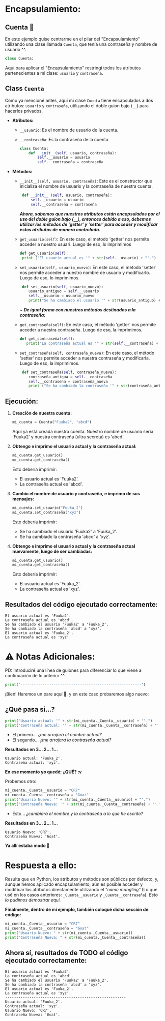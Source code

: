 # Encapsulamiento:

## Cuenta 📧
En este ejemplo quise centrarme en el pilar del "Encapsulamiento" utilizando una clase llamada `Cuenta`, que tenía una contraseña y nombre de usuario ^^.

``` python
class Cuenta: 
```
Aquí para aplicar el "Encapsulamiento" restringí todos los atributos pertenecientes a mi clase: `usuario` y `contraseña`.

## Class `Cuenta`
Como ya mencioné antes, aquí mi clase `Cuenta` tiene encapsulados a dos atributos: `usuario` y `contraseña`, utilizando el doble guion bajo (`__`) para hacerlos privados.

- **Atributos:**
  - `__usuario`: Es el nombre de usuario de la cuenta.
  - `__contraseña`: Es la contraseña de la cuenta.

    ```python
    class Cuenta:
        def __init__(self, usuario, contraseña):
            self.__usuario = usuario        
            self.__contraseña = contraseña  
    ```

- **Métodos:**
  - `__init__(self, usuario, contraseña)`: Este es el constructor que inicializa el nombre de usuario y la contraseña de nuestra cuenta.

     ``` python
      def __init__ (self, usuario, contraseña): 
          self.__usuario = usuario
          self.__contraseña = contraseña
      ```
     _**Ahora, sabemos que nuestros atributos están encapsulados por el uso del doble guion bajo (`__`), entonces debido a eso, debemos utilizar los métodos de 'getter' y 'setter' para acceder y modificar estos atributos de manera controlada.**_

  - `get_usuario(self)`: En este caso, el método 'getter' nos permite acceder a nuestro usuari. Luego de eso, lo imprimimos
       ``` python
      def get_usuario(self):
        print ("El usuario actual es '" + str(self.__usuario) + "'.")
     ```
  - `set_usuario(self, usuario_nuevo)`: En este caso, el método 'setter' nos permite acceder a nuestro nombre de usuario y modificarlo. Luego de eso, lo imprimimos.

    ``` python
     def set_usuario(self, usuario_nuevo):
        usuario_antiguo = self.__usuario
        self.__usuario = usuario_nuevo
        print("Se ha cambiado el usuario '" + str(usuario_antiguo) + "' a '" + str(self.__usuario) + "'.")
    ```
    _**~ De igual forma con nuestros métodos destinados a la contraseña:**_

  - `get_contraseña(self)`: En este caso, el método 'getter' nos permite acceder a nuestra contraseña. Luego de eso, la imprimimos.

     ``` python
     def get_contraseña(self):
        print("La contraseña actual es '" + str(self.__contraseña) + "'.")
      ```
  - `set_contraseña(self, contraseña_nueva)`: En este caso, el método 'setter' nos permite acceder a nuestra contraseña y modificarla. Luego de eso, la imprimimos.
    ``` python
     def set_contraseña(self, contraseña_nueva):
        contraseña_antigua = self.__contraseña
        self.__contraseña = contraseña_nueva
        print ("Se ha cambiado la contraseña '" + str(contraseña_antigua) + "' a '" + str(self.__contraseña) + "'.")
    ```
## Ejecución:

1. **Creación de nuestra cuenta:**

     ```python
    mi_cuenta = Cuenta("Fuuka2", "abcd")
    ```
    Aquí ya está creada nuestra cuenta. Nuestro nombre de usuario sería 'Fuuka2' y nuestra contraseña (ultra secreta) es 'abcd'.

2. **Obtengo e imprimo el usuario actual y la contraseña actual:**

     ```python
    mi_cuenta.get_usuario()
    mi_cuenta.get_contraseña()
    ```
    Esto debería imprimir:
    - El usuario actual es 'Fuuka2'.
    - La contraseña actual es 'abcd'.

3. **Cambio el nombre de usuario y contraseña, e imprimo de sus mensajes:**

     ```python
    mi_cuenta.set_usuario("Fuuka_2")
    mi_cuenta.set_contraseña("xyz")
    ```
    Esto debería imprimir:
    - Se ha cambiado el usuario 'Fuuka2' a 'Fuuka_2'.
    - Se ha cambiado la contraseña 'abcd' a 'xyz'.

 3. **Obtengo e imprimo el usuario actual y la contraseña actual nuevamente, luego de ser cambiadas:**

     ```python
    mi_cuenta.get_usuario()
    mi_cuenta.get_contraseña()
    ```
    Esto debería imprimir:
    - El usuario actual es 'Fuuka_2'.
    - La contraseña actual es 'xyz'.

## Resultados del código ejecutado correctamente:
  ```
  El usuario actual es 'Fuuka2'.
  La contraseña actual es 'abcd'.
  Se ha cambiado el usuario 'Fuuka2' a 'Fuuka_2'.
  Se ha cambiado la contraseña 'abcd' a 'xyz'.
  El usuario actual es 'Fuuka_2'.
  La contraseña actual es 'xyz'.
  ```
# ⚠️ Notas Adicionales:
PD: Introduciré una línea de guiones para diferenciar lo que viene a continuación de lo anterior ^^
``` python
print("-------------------------------------------------------")
```
¡Bien! Haremos un pare aquí 🛑, y en este caso probaremos algo nuevo:

## ¿Qué pasa si...?

  ```python
  print("Usuario actual: '" + str(mi_cuenta._Cuenta__usuario) + "'.")
  print("Contraseña actual: '" + str(mi_cuenta._Cuenta__contraseña) + "'.")
  ```

  - El primero... _¿me arrojará el nombre actual?_
  - El segundo... _¿me arrojará la contraseña actual?_

**Resultados en 3... 2... 1...**

```
Usuario actual: 'Fuuka_2'.
Contraseña actual: 'xyz'.
```
**En ese momento yo quedé: ¿QUÉ? :v**

Probemos otro:

```python
mi_cuenta._Cuenta__usuario = "CR7"
mi_cuenta._Cuenta__contraseña = "Goat"
print("Usuario Nuevo: '" + str(mi_cuenta._Cuenta__usuario) + "'.")
print("Contraseña Nueva: '" + str(mi_cuenta._Cuenta__contraseña) + "'.")
  ```
  - Esto... _¿cambiará el nombre y la contraseña a lo que he escrito?_
 
 **Resultados en 3... 2... 1...**

```
Usuario Nuevo: 'CR7'.
Contraseña Nueva: 'Goat'.
```
**Ya allí estaba modo 🤡**

# Respuesta a ello:

Resulta que en Python, los atributos y métodos son públicos por defecto, y, aunque hemos aplicado encapsulamiento, aún es posible acceder y modificar los atributos directamente utilizando el *"name mangling"* (Lo que usé en los casos anteriores: `_Cuenta__usuario` y `_Cuenta__contraseña`). _Esto lo pudimos demostrar aquí._

**Finalmente, dentro de mi ejemplo, también coloqué dicha sección de código:**

```python
mi_cuenta._Cuenta__usuario = "CR7"
mi_cuenta._Cuenta__contraseña = "Goat"
print("Usuario Nuevo: " + str(mi_cuenta._Cuenta__usuario))
print("Contraseña Nueva: " + str(mi_cuenta._Cuenta__contraseña))
 ```

## Ahora sí, resultados de TODO el código ejecutado correctamente:

```
El usuario actual es 'Fuuka2'.
La contraseña actual es 'abcd'.
Se ha cambiado el usuario 'Fuuka2' a 'Fuuka_2'.
Se ha cambiado la contraseña 'abcd' a 'xyz'.
El usuario actual es 'Fuuka_2'.
La contraseña actual es 'xyz'.
-------------------------------------------------------
Usuario actual: 'Fuuka_2'.
Contraseña actual: 'xyz'.
Usuario Nuevo: 'CR7'.
Contraseña Nueva: 'Goat'.
```
